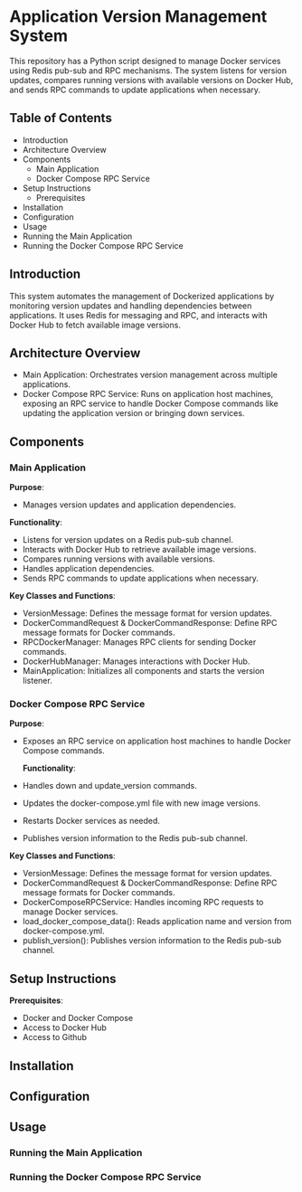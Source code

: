 # Application Version Management System

This repository has a Python script designed to manage Docker services using Redis pub-sub and RPC mechanisms. The system listens for version updates, compares running versions with available versions on Docker Hub, and sends RPC commands to update applications when necessary.

## Table of Contents

- Introduction
- Architecture Overview
- Components
  - Main Application
  - Docker Compose RPC Service
- Setup Instructions
  - Prerequisites
- Installation
- Configuration
- Usage
 - Running the Main Application
 - Running the Docker Compose RPC Service


## Introduction

This system automates the management of Dockerized applications by monitoring version updates and handling dependencies between applications. It uses Redis for messaging and RPC, and interacts with Docker Hub to fetch available image versions.

## Architecture Overview

- Main Application: Orchestrates version management across multiple applications.
- Docker Compose RPC Service: Runs on application host machines, exposing an RPC service to handle Docker Compose commands like updating the application version or bringing down services.

## Components
### Main Application

**Purpose**: 

- Manages version updates and application dependencies.

**Functionality**:

- Listens for version updates on a Redis pub-sub channel.
- Interacts with Docker Hub to retrieve available image versions.
- Compares running versions with available versions.
- Handles application dependencies.
- Sends RPC commands to update applications when necessary.

**Key Classes and Functions**:

- VersionMessage: Defines the message format for version updates.
- DockerCommandRequest & DockerCommandResponse: Define RPC message formats for Docker commands.
- RPCDockerManager: Manages RPC clients for sending Docker commands.
- DockerHubManager: Manages interactions with Docker Hub.
- MainApplication: Initializes all components and starts the version listener.

### Docker Compose RPC Service

**Purpose**:

- Exposes an RPC service on application host machines to handle Docker Compose commands.

  **Functionality**:

- Handles down and update_version commands.
- Updates the docker-compose.yml file with new image versions.
- Restarts Docker services as needed.
- Publishes version information to the Redis pub-sub channel.

**Key Classes and Functions**:

- VersionMessage: Defines the message format for version updates.
- DockerCommandRequest & DockerCommandResponse: Define RPC message formats for Docker commands.
- DockerComposeRPCService: Handles incoming RPC requests to manage Docker services.
- load_docker_compose_data(): Reads application name and version from docker-compose.yml.
- publish_version(): Publishes version information to the Redis pub-sub channel.

## Setup Instructions
**Prerequisites**:

- Docker and Docker Compose
- Access to Docker Hub
- Access to Github

## Installation

## Configuration

## Usage

### Running the Main Application

### Running the Docker Compose RPC Service
